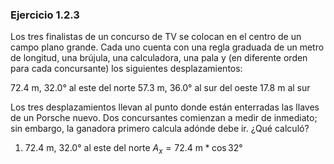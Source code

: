 ### Ejercicio 1.2.3

Los tres finalistas de un concurso de TV se colocan en el centro de un campo plano grande. Cada uno cuenta con una regla graduada de un metro de longitud, una brújula, una calculadora, una pala y (en diferente orden para cada concursante) los siguientes desplazamientos:

72.4 m, 32.0° al este del norte
57.3 m, 36.0° al sur del oeste
17.8 m al sur

Los tres desplazamientos llevan al punto donde están enterradas las llaves de un Porsche nuevo. Dos concursantes comienzan a medir de inmediato; sin embargo, la ganadora primero calcula adónde debe ir. ¿Qué calculó?

1. 72.4 m, 32.0° al este del norte
$A_x=72.4\ \mbox{m}*\cos 32°$ 
